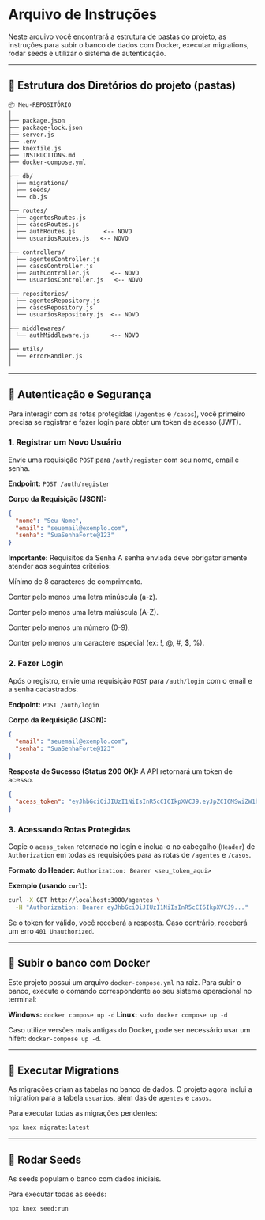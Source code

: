 # Arquivo de Instruções

Neste arquivo você encontrará a estrutura de pastas do projeto, as instruções para subir o banco de dados com Docker, executar migrations, rodar seeds e utilizar o sistema de autenticação.

---
## 📁 Estrutura dos Diretórios do projeto (pastas)

```
📦 Meu-REPOSITÓRIO
│
├── package.json
├── package-lock.json
├── server.js
├── .env
├── knexfile.js
├── INSTRUCTIONS.md
├── docker-compose.yml
│
├── db/
│ ├── migrations/
│ ├── seeds/
│ └── db.js
│
├── routes/
│ ├── agentesRoutes.js
│ ├── casosRoutes.js
│ ├── authRoutes.js        <-- NOVO
│ └── usuariosRoutes.js   <-- NOVO
│
├── controllers/
│ ├── agentesController.js
│ ├── casosController.js
│ ├── authController.js      <-- NOVO
│ └── usuariosController.js   <-- NOVO
│
├── repositories/
│ ├── agentesRepository.js
│ ├── casosRepository.js
│ └── usuariosRepository.js  <-- NOVO
│
├── middlewares/
│ └── authMiddleware.js      <-- NOVO
│
├── utils/
│ └── errorHandler.js
│
```

---
## 🔐 Autenticação e Segurança

Para interagir com as rotas protegidas (`/agentes` e `/casos`), você primeiro precisa se registrar e fazer login para obter um token de acesso (JWT).

### 1. Registrar um Novo Usuário

Envie uma requisição `POST` para `/auth/register` com seu nome, email e senha.

**Endpoint:** `POST /auth/register`

**Corpo da Requisição (JSON):**
```json
{
  "nome": "Seu Nome",
  "email": "seuemail@exemplo.com",
  "senha": "SuaSenhaForte@123"
}
```

**Importante:** Requisitos da Senha
A senha enviada deve obrigatoriamente atender aos seguintes critérios:

Mínimo de 8 caracteres de comprimento.

Conter pelo menos uma letra minúscula (a-z).

Conter pelo menos uma letra maiúscula (A-Z).

Conter pelo menos um número (0-9).

Conter pelo menos um caractere especial (ex: !, @, #, $, %).

### 2. Fazer Login

Após o registro, envie uma requisição `POST` para `/auth/login` com o email e a senha cadastrados.

**Endpoint:** `POST /auth/login`

**Corpo da Requisição (JSON):**
```json
{
  "email": "seuemail@exemplo.com",
  "senha": "SuaSenhaForte@123"
}
```

**Resposta de Sucesso (Status 200 OK):**
A API retornará um token de acesso.
```json
{
  "acess_token": "eyJhbGciOiJIUzI1NiIsInR5cCI6IkpXVCJ9.eyJpZCI6MSwiZW1haWwiOiJzZXVlbWFpbEBleGVtcGxvLmNvbSIsImlhdCI6MTY2MjY1ODQwMCwiZXhwIjoxNjYyNjYyMDAwfQ.abcdef123456"
}
```

### 3. Acessando Rotas Protegidas

Copie o `acess_token` retornado no login e inclua-o no cabeçalho (`Header`) de `Authorization` em todas as requisições para as rotas de `/agentes` e `/casos`.

**Formato do Header:**
`Authorization: Bearer <seu_token_aqui>`

**Exemplo (usando `curl`):**
```sh
curl -X GET http://localhost:3000/agentes \
  -H "Authorization: Bearer eyJhbGciOiJIUzI1NiIsInR5cCI6IkpXVCJ9..."
```
Se o token for válido, você receberá a resposta. Caso contrário, receberá um erro `401 Unauthorized`.

---
## 🐳 Subir o banco com Docker

Este projeto possui um arquivo `docker-compose.yml` na raiz. Para subir o banco, execute o comando correspondente ao seu sistema operacional no terminal:

**Windows:** `docker compose up -d`
**Linux:** `sudo docker compose up -d`

Caso utilize versões mais antigas do Docker, pode ser necessário usar um hífen: `docker-compose up -d`.

---
## 📜 Executar Migrations

As migrações criam as tabelas no banco de dados. O projeto agora inclui a migration para a tabela `usuarios`, além das de `agentes` e `casos`.

Para executar todas as migrações pendentes:
```sh
npx knex migrate:latest
```

---
## 🌱 Rodar Seeds

As seeds populam o banco com dados iniciais.

Para executar todas as seeds:
```sh
npx knex seed:run